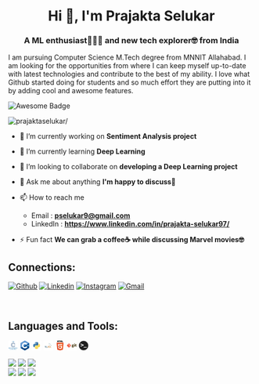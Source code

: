 <h1 align="center">Hi 👋, I'm Prajakta Selukar</h1>
<h3 align="center">A ML enthusiast👨🏻‍💻 and new tech explorer🤓 from India</h3>

I am pursuing Computer Science M.Tech degree from MNNIT Allahabad. I am looking for the opportunities from where I can keep myself up-to-date with latest technologies and contribute to the best of my ability. I love what Github started doing for students and so much effort they are putting into it by adding cool and awesome features.

<img src="https://cdn.rawgit.com/sindresorhus/awesome/d7305f38d29fed78fa85652e3a63e154dd8e8829/media/badge.svg" alt="Awesome Badge"/>
<p align="left"> <img src=https://komarev.com/ghpvc/?username=prajaktaselukar alt=prajaktaselukar/> </p> 

- 🔭 I’m currently working on **Sentiment Analysis project**

- 🌱 I’m currently learning **Deep Learning**

- 👯 I’m looking to collaborate on **developing a Deep Learning project**

- 💬 Ask me about anything **I'm happy to discuss🤝**

- 📫 How to reach me 
     - Email : **pselukar9@gmail.com**
     - LinkedIn : **https://www.linkedin.com/in/prajakta-selukar97/**

- ⚡ Fun fact **We can grab a coffee☕️ while discussing Marvel movies🤓**

<!-- Your badges
You can use the website to generate badges: https://shields.io/
-->

## Connections:  

[![Github](https://img.shields.io/badge/-Github-000?style=flat&logo=Github&logoColor=white)](https://github.com/PrajaktaSelukar/)
[![Linkedin](https://img.shields.io/badge/-LinkedIn-blue?style=flat&logo=Linkedin&logoColor=white)](https://www.linkedin.com/in/prajakta-selukar97/)
[![Instagram](https://img.shields.io/badge/-Instagram-c13584?style=flat&labelColor=c13584&logo=instagram&logoColor=white)](https://www.instagram.com/prajakta_selukar/)
[![Gmail](https://img.shields.io/badge/-Gmail-c14438?style=flat&logo=Gmail&logoColor=white)](mailto:pselukar9@gmail.com)

&nbsp;

## Languages and Tools:

<code><img height="20" src="https://raw.githubusercontent.com/github/explore/80688e429a7d4ef2fca1e82350fe8e3517d3494d/topics/c/c.png"></code>
<code><img height="20" src="https://raw.githubusercontent.com/github/explore/80688e429a7d4ef2fca1e82350fe8e3517d3494d/topics/cpp/cpp.png"></code>
<code><img height="20" src="https://raw.githubusercontent.com/github/explore/80688e429a7d4ef2fca1e82350fe8e3517d3494d/topics/python/python.png"></code>
<code><img height="20" src="https://raw.githubusercontent.com/github/explore/80688e429a7d4ef2fca1e82350fe8e3517d3494d/topics/mysql/mysql.png"></code>
<code><img height="20" src="https://raw.githubusercontent.com/github/explore/80688e429a7d4ef2fca1e82350fe8e3517d3494d/topics/html/html.png"></code>
<code><img height="20" src="https://raw.githubusercontent.com/github/explore/80688e429a7d4ef2fca1e82350fe8e3517d3494d/topics/git/git.png"></code>
<code><img height="20" src="https://raw.githubusercontent.com/github/explore/80688e429a7d4ef2fca1e82350fe8e3517d3494d/topics/terminal/terminal.png"></code>

  <code><img width="10%" src="https://www.vectorlogo.zone/logos/gradle/gradle-ar21.svg"></code>
  <code><img width="10%" src="https://www.vectorlogo.zone/logos/circleci/circleci-ar21.svg"></code>
  <code><img width="10%" src="https://www.vectorlogo.zone/logos/python/python-ar21.svg"></code>
  <br />
  <code><img width="10%" src="https://www.vectorlogo.zone/logos/mysql/mysql-ar21.svg"></code>
  <code><img width="10%" src="https://www.vectorlogo.zone/logos/w3_html5/w3_html5-ar21.svg"></code>
  <code><img width="10%" src="https://www.vectorlogo.zone/logos/git-scm/git-scm-ar21.svg"></code>




